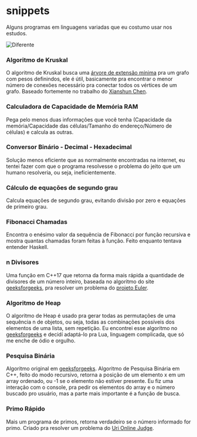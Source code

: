 # snippets

Alguns programas em linguagens variadas que eu costumo usar nos estudos.

![Diferente](https://catracalivre.com.br/wp-content/uploads/2016/11/meme-10-450x487.jpg)

### Algoritmo de Kruskal
O algoritmo de Kruskal busca uma [árvore de extensão mínima](https://pt.wikipedia.org/wiki/%C3%81rvore_de_extens%C3%A3o_m%C3%ADnima) pra um grafo com pesos definindos, ele é útil, basicamente pra encontrar o menor número de conexões necessário pra conectar todos os vértices de um grafo. Baseado fortemente no trabalho do [Xianshun Chen](https://github.com/chen0040/lua-graph/find/master).

### Calculadora de Capacidade de Memória RAM
Pega pelo menos duas informações que você tenha (Capacidade da memória/Capacidade das células/Tamanho do endereço/Número de células) e calcula as outras.

### Conversor Binário - Decimal - Hexadecimal
Solução menos eficiente que as normalmente encontradas na internet, eu tentei fazer com que o programa resolvesse o problema do jeito que um humano resolveria, ou seja, ineficientemente.

### Cálculo de equações de segundo grau
Calcula equações de segundo grau, evitando divisão por zero e equações de primeiro grau.

### Fibonacci Chamadas
Encontra o enésimo valor da sequência de Fibonacci por função recursiva e mostra quantas chamadas foram feitas à função. Feito enquanto tentava entender Haskell.

### n Divisores
Uma função em C++17 que retorna da forma mais rápida a quantidade de divisores de um número inteiro, baseada no algoritmo do site [geeksforgeeks](https://www.geeksforgeeks.org/count-divisors-n-on13/), pra resolver um problema do [projeto Euler](https://projecteuler.net).

### Algoritmo de Heap
O algoritmo de Heap é usado pra gerar todas as permutações de uma sequência n de objetos, ou seja, todas as combinações possíveis dos elementos de uma lista, sem repetição. Eu encontrei esse algoritmo no [geeksforgeeks](https://www.geeksforgeeks.org/heaps-algorithm-for-generating-permutations/) e decidí adaptá-lo pra Lua, linguagem complicada, que só me enche de ódio e orgulho.

### Pesquisa Binária
Algoritmo original em [geeksforgeeks](https://www.geeksforgeeks.org/binary-search/). Algoritmo de Pesquisa Binária em C++, feito do modo recursivo, retorna a posição de um elemento x em um array ordenado, ou -1 se o elemento não estiver presente. Eu fiz uma interação com o console, pra pedir os elementos do array e o número buscado pro usuário, mas a parte mais importante é a função de busca.

### Primo Rápido
Mais um programa de primos, retorna verdadeiro se o número informado for primo. Criado pra resolver um problema do [Uri Online Judge](https://www.urionlinejudge.com.br).
